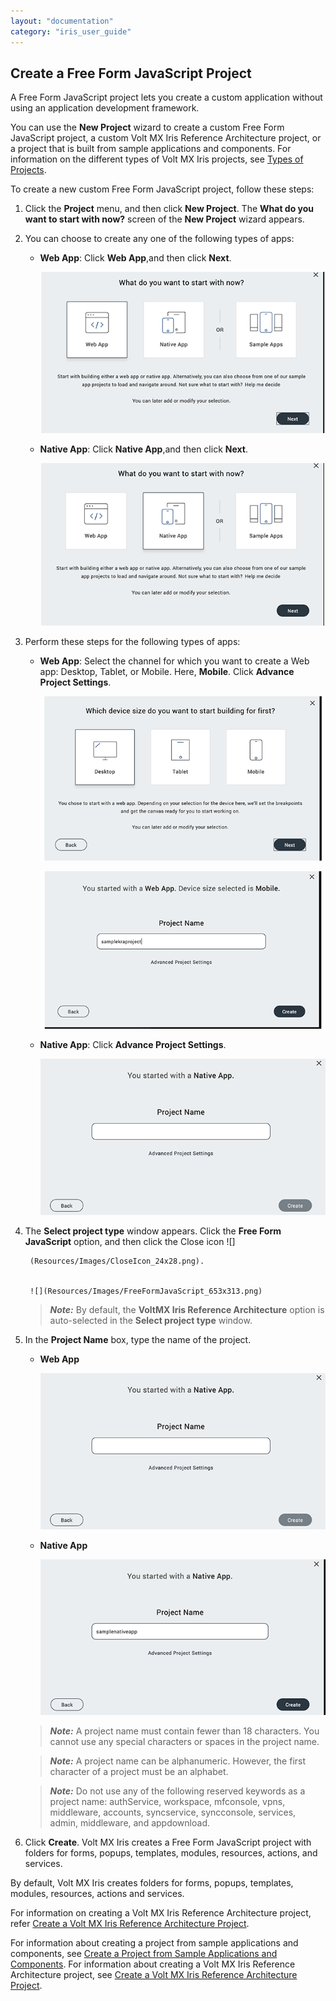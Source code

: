 ```yaml
---
layout: "documentation"
category: "iris_user_guide"
---
```

                          


Create a Free Form JavaScript Project
-------------------------------------

A Free Form JavaScript project lets you create a custom application without using an application development framework.

You can use the **New Project** wizard to create a custom Free Form JavaScript project, a custom Volt MX Iris Reference Architecture project, or a project that is built from sample applications and components. For information on the different types of Volt MX Iris projects, see [Types of Projects](TypesOfProjects.html).

To create a new custom Free Form JavaScript project, follow these steps: 

1.  Click the **Project** menu, and then click **New Project**. The **What do you want to start with now?** screen of the **New Project** wizard appears.
2.  You can choose to create any one of the following types of apps:
    *   **Web App**: Click **Web App**,and then click **Next**.  

          
        ![](Resources/Images/CreateWebApp_566x320.png)


    *   **Native App**: Click **Native App**,and then click **Next**.  
          
        ![](Resources/Images/CreateNativeApp_590x336.png)


3.  Perform these steps for the following types of apps:
    *   **Web App**: Select the channel for which you want to create a Web app: Desktop, Tablet, or Mobile. Here, **Mobile**. Click **Advance Project Settings**.  
          

        ![](Resources/Images/MobileWebApp_656x378.png)  
          

        ![](Resources/Images/MobileWebAppKRA_615x339.png)


    *   **Native App**: Click **Advance Project Settings**.  
          
        ![](Resources/Images/StartNativeApp_635x348.png)


4.  The **Select project type** window appears. Click the **Free Form JavaScript** option, and then click the Close icon ![]


         (Resources/Images/CloseIcon_24x28.png).  
         
      
         ![](Resources/Images/FreeFormJavaScript_653x313.png)



       > **_Note:_** By default, the **VoltMX Iris Reference Architecture** option is auto-selected in the **Select project type** window.

5.  In the **Project Name** box, type the name of the project.
    *   **Web App**  
          

        ![](Resources/Images/SampleFreeFormApp_537x295.png)


    *   **Native App**  
          

        ![](Resources/Images/SampleNativeApp_555x303.png)



      > **_Note:_** A project name must contain fewer than 18 characters. You cannot use any special characters or spaces in the project name.  

     > **_Note:_** A project name can be alphanumeric. However, the first character of a project must be an alphabet.  

     > **_Note:_** Do not use any of the following reserved keywords as a project name: authService, workspace, mfconsole, vpns, middleware, accounts, syncservice, syncconsole, services, admin, middleware, and appdownload.  

6.  Click **Create**. Volt MX Iris creates a Free Form JavaScript project with folders for forms, popups, templates, modules, resources, actions, and services.

By default, Volt MX Iris creates folders for forms, popups, templates, modules, resources, actions and services.

For information on creating a Volt MX Iris Reference Architecture project, refer [Create a Volt MX Iris Reference Architecture Project](CreateKRAProject.html).

For information about creating a project from sample applications and components, see [Create a Project from Sample Applications and Components](CreateFromSampleApp.html). For information about creating a Volt MX Iris Reference Architecture project, see [Create a Volt MX Iris Reference Architecture Project](CreateKRAProject.html).
